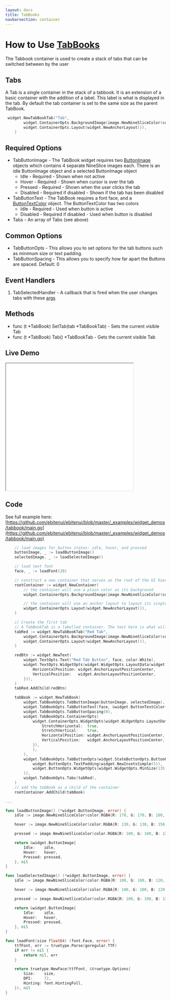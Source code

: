 ```yaml
---
layout: docs
title: TabBooks
navbarsection: container
---
```


How to Use [TabBooks](https://pkg.go.dev/github.com/ebitenui/ebitenui/widget#TabBook)
====================

The Tabbook container is used to create a stack of tabs that can be switched between by the user

Tabs
------
A Tab is a single container in the stack of a tabbook. It is an extension of a basic container with the addition of a label.
This label is what is displayed in the tab. By default the tab container is set to the same size as the parent TabBook.

~~~go
 widget.NewTabBookTab("Tab",
		widget.ContainerOpts.BackgroundImage(image.NewNineSliceColor(color.RGBA{0, 255, 0, 0xff})),
		widget.ContainerOpts.Layout(widget.NewAnchorLayout()),
	)
~~~

Required Options
------
* TabButtonImage - The TabBook widget requires two [ButtonImage](https://pkg.go.dev/github.com/ebitenui/ebitenui/widget#ButtonImage) objects which contains 4 separate NineSlice images each. There is an idle ButtonImage object and a selected ButtonImage object
    * Idle - Required - Shown when not active
    * Hover - Required - Shown when cursor is over the tab
    * Pressed - Required - Shown when the user clicks the tab
    * Disabled - Required if disabled - Shown if the tab has been disabled
* TabButtonText - The TabBook requires a font face, and a [ButtonTextColor](https://pkg.go.dev/github.com/ebitenui/ebitenui/widget#ButtonTextColor) object. The ButtonTextColor has two colors
    * Idle - Required - Used when button is active
    * Disabled - Required if disabled - Used when button is disabled
* Tabs - An array of Tabs (see above)

Common Options
------
* TabButtonOpts - This allows you to set options for the tab buttons such as minimum size or text padding.
* TabButtonSpacing - This allows you to specify how far apart the Buttons are spaced. Default: 0

Event Handlers
------
1. TabSelectedHandler - A callback that is fired when the user changes tabs with these [args](https://pkg.go.dev/github.com/ebitenui/ebitenui/widget#TabBookTabSelectedEventArgs)

Methods
------
* func (t *TabBook) SetTab(tab *TabBookTab) - Sets the current visible Tab
* func (t *TabBook) Tab() *TabBookTab - Gets the current visible Tab

Live Demo
-----------

<iframe src="/wasm_control/tabbook.html" height="400" width="400" title="Live Demo" scrolling="no"></iframe>


Code
-------
See full example here: [https://github.com/ebitenui/ebitenui/blob/master/_examples/widget_demos/tabbook/main.go](https://github.com/ebitenui/ebitenui/blob/master/_examples/widget_demos/tabbook/main.go)

~~~go
	// load images for button states: idle, hover, and pressed
	buttonImage, _ := loadButtonImage()
	selectedImage, _ := loadSelectedImage()

	// load text font
	face, _ := loadFont(20)

	// construct a new container that serves as the root of the UI hierarchy
	rootContainer := widget.NewContainer(
		// the container will use a plain color as its background
		widget.ContainerOpts.BackgroundImage(image.NewNineSliceColor(color.RGBA{0x13, 0x1a, 0x22, 0xff})),

		// the container will use an anchor layout to layout its single child widget
		widget.ContainerOpts.Layout(widget.NewAnchorLayout()),
	)

	// Create the first tab
	// A TabBookTab is a labelled container. The text here is what will show up in the tab button
	tabRed := widget.NewTabBookTab("Red Tab",
		widget.ContainerOpts.BackgroundImage(image.NewNineSliceColor(color.RGBA{255, 0, 0, 255})),
		widget.ContainerOpts.Layout(widget.NewAnchorLayout()),
	)

	redBtn := widget.NewText(
		widget.TextOpts.Text("Red Tab Button", face, color.White),
		widget.TextOpts.WidgetOpts(widget.WidgetOpts.LayoutData(widget.AnchorLayoutData{
			HorizontalPosition: widget.AnchorLayoutPositionCenter,
			VerticalPosition:   widget.AnchorLayoutPositionCenter,
		})),
	)
	tabRed.AddChild(redBtn)

	tabBook := widget.NewTabBook(
		widget.TabBookOpts.TabButtonImage(buttonImage, selectedImage),
		widget.TabBookOpts.TabButtonText(face, &widget.ButtonTextColor{Idle: color.White}),
		widget.TabBookOpts.TabButtonSpacing(0),
		widget.TabBookOpts.ContainerOpts(
			widget.ContainerOpts.WidgetOpts(widget.WidgetOpts.LayoutData(widget.AnchorLayoutData{
				StretchHorizontal:  true,
				StretchVertical:    true,
				HorizontalPosition: widget.AnchorLayoutPositionCenter,
				VerticalPosition:   widget.AnchorLayoutPositionCenter,
			}),
			),
		),
		widget.TabBookOpts.TabButtonOpts(widget.StateButtonOpts.ButtonOpts(
			widget.ButtonOpts.TextPadding(widget.NewInsetsSimple(5)),
			widget.ButtonOpts.WidgetOpts(widget.WidgetOpts.MinSize(135, 0)),
		)),
		widget.TabBookOpts.Tabs(tabRed),
	)
	// add the tabBook as a child of the container
	rootContainer.AddChild(tabBook)

...

func loadButtonImage() (*widget.ButtonImage, error) {
	idle := image.NewNineSliceColor(color.RGBA{R: 170, G: 170, B: 180, A: 255})

	hover := image.NewNineSliceColor(color.RGBA{R: 130, G: 130, B: 150, A: 255})

	pressed := image.NewNineSliceColor(color.RGBA{R: 100, G: 100, B: 120, A: 255})

	return &widget.ButtonImage{
		Idle:    idle,
		Hover:   hover,
		Pressed: pressed,
	}, nil
}

func loadSelectedImage() (*widget.ButtonImage, error) {
	idle := image.NewNineSliceColor(color.RGBA{R: 100, G: 100, B: 120, A: 255})

	hover := image.NewNineSliceColor(color.RGBA{R: 100, G: 100, B: 120, A: 255})

	pressed := image.NewNineSliceColor(color.RGBA{R: 100, G: 100, B: 120, A: 255})

	return &widget.ButtonImage{
		Idle:    idle,
		Hover:   hover,
		Pressed: pressed,
	}, nil
}

func loadFont(size float64) (font.Face, error) {
	ttfFont, err := truetype.Parse(goregular.TTF)
	if err != nil {
		return nil, err
	}

	return truetype.NewFace(ttfFont, &truetype.Options{
		Size:    size,
		DPI:     72,
		Hinting: font.HintingFull,
	}), nil
}

~~~
